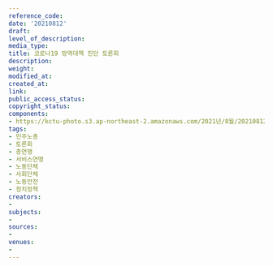 ```yaml
---
reference_code: 
date: '20210812'
draft: 
level_of_description: 
media_type: 
title: 코로나19 방역대책 진단 토론회
description: 
weight: 
modified_at: 
created_at: 
link: 
public_access_status: 
copyright_status: 
components:
- https://kctu-photo.s3.ap-northeast-2.amazonaws.com/2021년/8월/20210812-코로나19+방역대책+진단+토론회_민주노총_토론회_총연맹_서비스연맹_노동단체_사회단체_노동안전_정치정책/_5D40116.jpg
tags:
- 민주노총
- 토론회
- 총연맹
- 서비스연맹
- 노동단체
- 사회단체
- 노동안전
- 정치정책
creators:
- 
subjects:
- 
sources:
- 
venues:
- 
---
```

